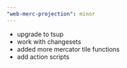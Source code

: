 ```yaml
---
"web-merc-projection": minor
---
```


* upgrade to tsup
* work with changesets
* added more mercator tile functions
* add action scripts
